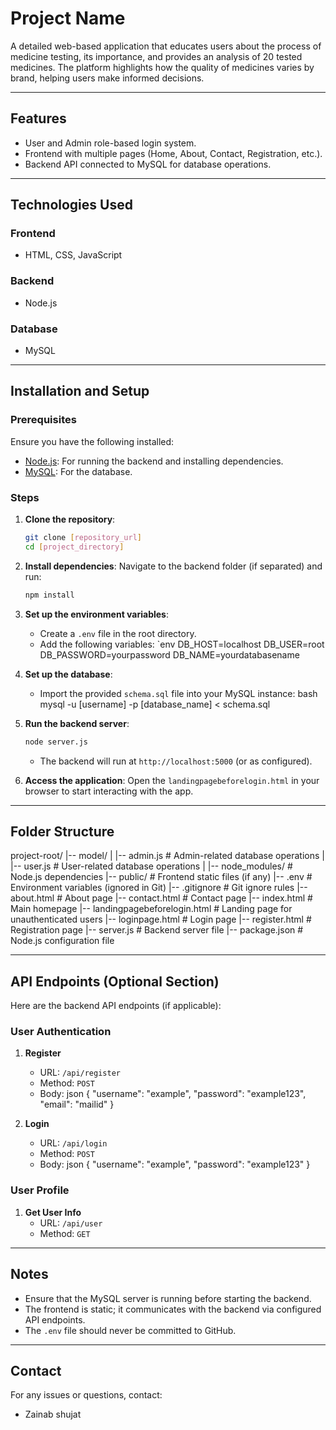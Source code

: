 # Project Name

A detailed web-based application that educates users about the process of medicine testing, its importance, and provides an analysis of 20 tested medicines. The platform highlights how the quality of medicines varies by brand, helping users make informed decisions.

---

## Features

- User and Admin role-based login system.
- Frontend with multiple pages (Home, About, Contact, Registration, etc.).
- Backend API connected to MySQL for database operations.

---

## Technologies Used

### Frontend

- HTML, CSS, JavaScript

### Backend

- Node.js

### Database

- MySQL

---

## Installation and Setup

### Prerequisites

Ensure you have the following installed:

- [Node.js](https://nodejs.org/): For running the backend and installing dependencies.
- [MySQL](https://www.mysql.com/): For the database.

### Steps

1. **Clone the repository**:

   ```bash
   git clone [repository_url]
   cd [project_directory]
   ```

2. **Install dependencies**:
   Navigate to the backend folder (if separated) and run:

   ```bash
   npm install
   ```

3. **Set up the environment variables**:

   - Create a `.env` file in the root directory.
   - Add the following variables:
    `env
     DB_HOST=localhost
     DB_USER=root
     DB_PASSWORD=yourpassword
     DB_NAME=yourdatabasename

4. **Set up the database**:

   - Import the provided `schema.sql` file into your MySQL instance:
     bash
     mysql -u [username] -p [database_name] < schema.sql

5. **Run the backend server**:

   ```bash
   node server.js
   ```

   - The backend will run at `http://localhost:5000` (or as configured).

6. **Access the application**:
   Open the `landingpagebeforelogin.html` in your browser to start interacting with the app.

---

## Folder Structure

project-root/
|-- model/
|   |-- admin.js       # Admin-related database operations
|   |-- user.js        # User-related database operations
|
|-- node_modules/      # Node.js dependencies
|-- public/            # Frontend static files (if any)
|-- .env               # Environment variables (ignored in Git)
|-- .gitignore         # Git ignore rules
|-- about.html         # About page
|-- contact.html       # Contact page
|-- index.html      # Main homepage
|-- landingpagebeforelogin.html  # Landing page for unauthenticated users
|-- loginpage.html     # Login page
|-- register.html      # Registration page
|-- server.js          # Backend server file
|-- package.json       # Node.js configuration file

---

## API Endpoints (Optional Section)

Here are the backend API endpoints (if applicable):

### User Authentication

1. **Register**

   - URL: `/api/register`
   - Method: `POST`
   - Body:
     json
     {
       "username": "example",
       "password": "example123",
       "email": "mailid"
     }

2. **Login**

   - URL: `/api/login`
   - Method: `POST`
   - Body:
     json
     {
       "username": "example",
       "password": "example123"
     }

### User Profile

1. **Get User Info**
   - URL: `/api/user`
   - Method: `GET`

---

## Notes

- Ensure that the MySQL server is running before starting the backend.
- The frontend is static; it communicates with the backend via configured API endpoints.
- The `.env` file should never be committed to GitHub.

---

## Contact

For any issues or questions, contact:

- Zainab shujat
